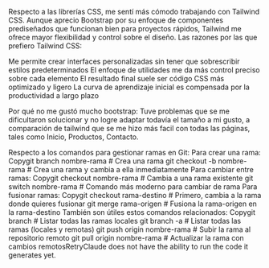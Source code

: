 Respecto a las librerías CSS, me sentí más cómodo trabajando con Tailwind CSS. Aunque aprecio Bootstrap por su enfoque de componentes prediseñados que funcionan bien para proyectos rápidos, Tailwind me ofrece mayor flexibilidad y control sobre el diseño.
Las razones por las que prefiero Tailwind CSS:

Me permite crear interfaces personalizadas sin tener que sobrescribir estilos predeterminados
El enfoque de utilidades me da más control preciso sobre cada elemento
El resultado final suele ser código CSS más optimizado y ligero
La curva de aprendizaje inicial es compensada por la productividad a largo plazo

Por qué no me gustó mucho bootstrap:
Tuve problemas que se me dificultaron solucionar y no logre adaptar todavía el tamaño a mi gusto, a comparación de tailwind que se me hizo más facil con todas las páginas,
tales como Inicio, Productos, Contacto.

Respecto a los comandos para gestionar ramas en Git:
Para crear una rama:
Copygit branch nombre-rama         # Crea una rama
git checkout -b nombre-rama    # Crea una rama y cambia a ella inmediatamente
Para cambiar entre ramas:
Copygit checkout nombre-rama       # Cambia a una rama existente
git switch nombre-rama         # Comando más moderno para cambiar de rama
Para fusionar ramas:
Copygit checkout rama-destino      # Primero, cambia a la rama donde quieres fusionar
git merge rama-origen          # Fusiona la rama-origen en la rama-destino
También son útiles estos comandos relacionados:
Copygit branch                     # Listar todas las ramas locales
git branch -a                  # Listar todas las ramas (locales y remotas)
git push origin nombre-rama    # Subir la rama al repositorio remoto
git pull origin nombre-rama    # Actualizar la rama con cambios remotosRetryClaude does not have the ability to run the code it generates yet.
